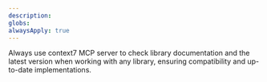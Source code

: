 ```yaml
---
description: 
globs: 
alwaysApply: true
---
```

 Always use context7 MCP server to check library documentation and the latest version when working with any library, ensuring compatibility and up-to-date implementations.